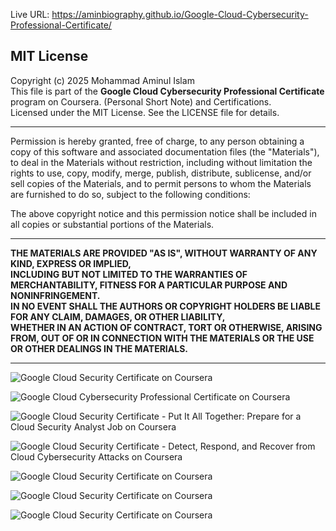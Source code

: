                                                                       
Live URL: https://aminbiography.github.io/Google-Cloud-Cybersecurity-Professional-Certificate/
     
           
## MIT License

Copyright (c) 2025 Mohammad Aminul Islam  
This file is part of the **Google Cloud Cybersecurity Professional Certificate** program on Coursera. (Personal Short Note) and Certifications.  
Licensed under the MIT License. See the LICENSE file for details.

--- 

Permission is hereby granted, free of charge, to any person obtaining a copy of this software and associated documentation files (the "Materials"), to deal in the Materials without restriction, including without limitation the rights to use, copy, modify, merge, publish, distribute, sublicense, and/or sell copies of the Materials, and to permit persons to whom the Materials are furnished to do so, subject to the following conditions:

The above copyright notice and this permission notice shall be included in all copies or substantial portions of the Materials.

---

**THE MATERIALS ARE PROVIDED "AS IS", WITHOUT WARRANTY OF ANY KIND, EXPRESS OR IMPLIED,**  
**INCLUDING BUT NOT LIMITED TO THE WARRANTIES OF MERCHANTABILITY, FITNESS FOR A PARTICULAR PURPOSE AND NONINFRINGEMENT.**  
**IN NO EVENT SHALL THE AUTHORS OR COPYRIGHT HOLDERS BE LIABLE FOR ANY CLAIM, DAMAGES, OR OTHER LIABILITY,**  
**WHETHER IN AN ACTION OF CONTRACT, TORT OR OTHERWISE, ARISING FROM, OUT OF OR IN CONNECTION WITH THE MATERIALS OR THE USE OR OTHER DEALINGS IN THE MATERIALS.**

---
![Google Cloud Security Certificate on Coursera](https://images.credly.com/images/505080ad-3731-4b1d-98df-347655a45750/image.png)

![Google Cloud Cybersecurity Professional Certificate on Coursera](https://coursera-certificate-images.s3.amazonaws.com/9CH6GVDJC4C4)

![Google Cloud Security Certificate - Put It All Together: Prepare for a Cloud Security Analyst Job on Coursera](https://s3.amazonaws.com/coursera_assets/meta_images/generated/CERTIFICATE_LANDING_PAGE/CERTIFICATE_LANDING_PAGE~ASM3SX6BCYEX/CERTIFICATE_LANDING_PAGE~ASM3SX6BCYEX.jpeg)

![Google Cloud Security Certificate - Detect, Respond, and Recover from Cloud Cybersecurity Attacks on Coursera](https://coursera-certificate-images.s3.amazonaws.com/SAX1P15UMGR1)

![Google Cloud Security Certificate on Coursera](https://s3.amazonaws.com/coursera_assets/meta_images/generated/CERTIFICATE_LANDING_PAGE/CERTIFICATE_LANDING_PAGE~ZDK560Z98F5F/CERTIFICATE_LANDING_PAGE~ZDK560Z98F5F.jpeg)

![Google Cloud Security Certificate on Coursera](https://s3.amazonaws.com/coursera_assets/meta_images/generated/CERTIFICATE_LANDING_PAGE/CERTIFICATE_LANDING_PAGE~1TWPUJKUR2PL/CERTIFICATE_LANDING_PAGE~1TWPUJKUR2PL.jpeg)

![Google Cloud Security Certificate on Coursera](https://s3.amazonaws.com/coursera_assets/meta_images/generated/CERTIFICATE_LANDING_PAGE/CERTIFICATE_LANDING_PAGE~4KW6FJ8SGYCM/CERTIFICATE_LANDING_PAGE~4KW6FJ8SGYCM.jpeg)
  
